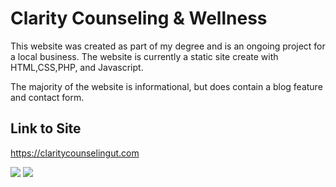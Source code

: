 # Clarity Counseling & Wellness
This website was created as part of my degree and is an ongoing project for a local business. The website is currently a static site create with HTML,CSS,PHP, and Javascript. 

The majority of the website is informational, but does contain a blog feature and contact form. 

## Link to Site
https://claritycounselingut.com

<img src="cc1"/>
<img src="cc2"/>
